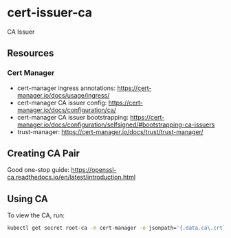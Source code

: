 # cert-issuer-ca
CA Issuer

## Resources
### Cert Manager
* cert-manager ingress annotations: https://cert-manager.io/docs/usage/ingress/
* cert-manager CA issuer config: https://cert-manager.io/docs/configuration/ca/
* cert-manager CA issuer bootstrapping: https://cert-manager.io/docs/configuration/selfsigned/#bootstrapping-ca-issuers
* trust-manager: https://cert-manager.io/docs/trust/trust-manager/

## Creating CA Pair
Good one-stop guide: https://openssl-ca.readthedocs.io/en/latest/introduction.html

## Using CA
To view the CA, run:
```sh
kubectl get secret root-ca -n cert-manager -o jsonpath='{.data.ca\.crt}' | base64 -d
```